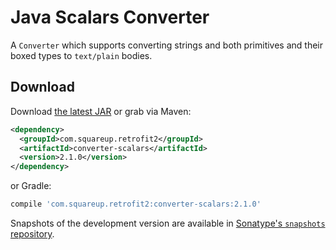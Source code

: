Java Scalars Converter
======================

A `Converter` which supports converting strings and both primitives and their boxed types to
`text/plain` bodies.

Download
--------

Download [the latest JAR][2] or grab via Maven:
```xml
<dependency>
  <groupId>com.squareup.retrofit2</groupId>
  <artifactId>converter-scalars</artifactId>
  <version>2.1.0</version>
</dependency>
```
or Gradle:
```groovy
compile 'com.squareup.retrofit2:converter-scalars:2.1.0'
```

Snapshots of the development version are available in [Sonatype's `snapshots` repository][snap].

 [2]: https://search.maven.org/remote_content?g=com.squareup.retrofit2&a=converter-scalars&v=LATEST
 [snap]: https://oss.sonatype.org/content/repositories/snapshots/
